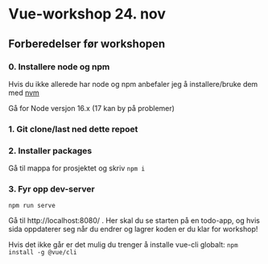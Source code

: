 # Vue-workshop 24. nov

## Forberedelser før workshopen

### 0. Installere node og npm

Hvis du ikke allerede har node og npm anbefaler jeg å installere/bruke dem med [nvm](https://github.com/nvm-sh/nvm#installing-and-updating)

Gå for Node versjon 16.x (17 kan by på problemer)

### 1. Git clone/last ned dette repoet

### 2. Installer packages

Gå til mappa for prosjektet og skriv ```npm i```

### 3. Fyr opp dev-server
```npm run serve```

Gå til http://localhost:8080/ . Her skal du se starten på en todo-app, og hvis sida oppdaterer seg når du endrer og lagrer koden er du klar for workshop!

Hvis det ikke går er det mulig du trenger å installe vue-cli globalt:
```npm install -g @vue/cli```
